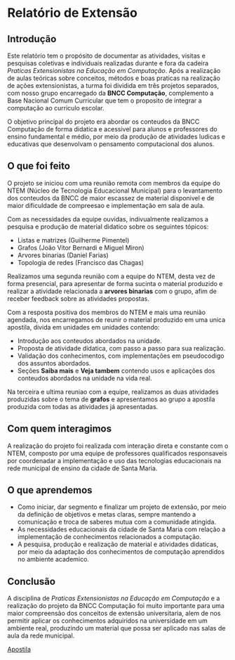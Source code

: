 # Relatório de Extensão

## Introdução
Este relatório tem o propósito de documentar as atividades, visitas e pesquisas coletivas e individuais realizadas durante e fora da cadeira _Praticas Extensionistas na Educação em Computação_. Após a realização de aulas teóricas sobre conceitos, métodos e boas praticas na realização de ações extensionistas, a turma foi dividida em três projetos separados,  com nosso grupo encarregado da **BNCC Computação**, complemento a Base Nacional Comum Curricular que tem o proposito de integrar a computação ao curriculo escolar.

O objetivo principal do projeto era abordar os conteudos da BNCC Computação de forma didatica e acessivel para alunos e professores do ensino fundamental e médio, por meio da produção de atividades ludicas e educativas que desenvolvam o pensamento computacional dos alunos.

## O que foi feito
O projeto se iniciou com uma reunião remota com membros da equipe do NTEM (Núcleo de Tecnologia Educacional Municipal) para o levantamento dos conteudos da BNCC de maior escassez de material disponivel e de maior dificuldade de compreesao e implementação em sala de aula.

Com as necessidades da equipe ouvidas, indivualmente realizamos a pesquisa e produção de material didatico sobre os seguintes tópicos:
* Listas e matrizes (Guilherme Pimentel)
* Grafos (João Vítor Bernardi e Miguel Miron)
* Arvores binarias (Daniel Farias)
* Topologia de redes (Francisco das Chagas)

Realizamos uma segunda reunião com a equipe do NTEM, desta vez de forma presencial, para apresentar de forma sucinta o material produzido e realizar a atividade relacionada a **arvores binarias** com o grupo, afim de receber feedback sobre as atividades propostas.

Com a resposta positiva dos membros do NTEM e mais uma reunião agendada, nos encarregamos de reunir o material produzido em uma unica apostila, divida em unidades em unidades contendo:
* Introdução aos conteudos abordados na unidade.
* Proposta de atividade didatica, com passo a passo para sua realização.
* Validação dos conhecimentos, com implementações em pseudocodigo dos assuntos abordados.
* Seções **Saiba mais** e **Veja tambem** contendo usos e aplicações dos conteudos abordados na unidade na vida real.

Na terceira e ultima reuniao com a equipe, realizamos as duas atividades produzidas sobre o tema de **grafos** e apresentamos ao grupo a apostila produzida com todas as atividades já apresentadas.

## Com quem interagimos
A realização do projeto foi realizada com interação direta e constante com o NTEM, composto por uma equipe de professores qualificados responsaveis por coordenadar a implementação e uso das tecnologias educacionais na rede municipal de ensino da cidade de Santa Maria.

## O que aprendemos
* Como iniciar, dar segmento e finalizar um projeto de extensão, por meio da definição de objetivos e metas claras, sempre mantendo a comunicação e troca de saberes mutua com a comunidade atingida.
* As necessidades educacionais da cidade de Santa Maria com relação a implementação de conhecimentos relacionados a computação.
* A pesquisa, produção e realização de material e atividades didaticas, por meio da adaptação dos conhecimentos de computação aprendidos no ambiente academico.

## Conclusão
A disciplina de _Praticas Extensionistas na Educação em Computação_ e a realização do projeto da BNCC Computação foi muito importante para uma maior compreensão dos conceitos de extensão universitaria, alem de nos permitir aplicar os conhecimentos adquiridos na universidade em um ambiente real, produzindo um material que possa ser aplicado nas salas de aula da rede municipal.

[Apostila](https://drive.google.com/file/d/12_lAvPoq6mV_Kwd6CjZF8DZUVk4I0e23/view)





